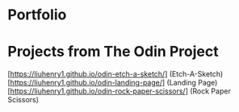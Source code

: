 # Portfolio

# Projects from The Odin Project
[https://liuhenry1.github.io/odin-etch-a-sketch/] (Etch-A-Sketch)
[https://liuhenry1.github.io/odin-landing-page/] (Landing Page)
[https://liuhenry1.github.io/odin-rock-paper-scissors/] (Rock Paper Scissors)

